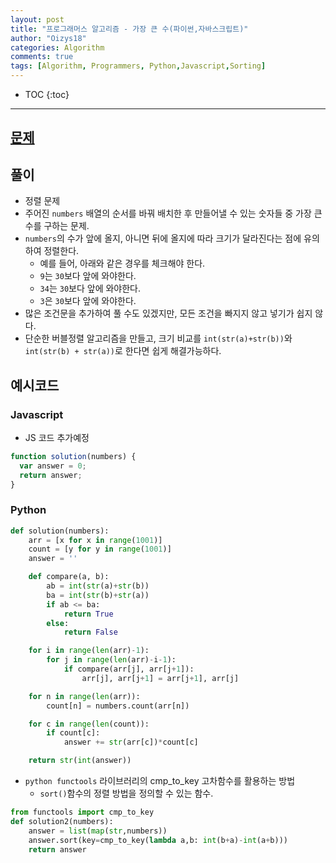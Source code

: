 ```yaml
---
layout: post
title: "프로그래머스 알고리즘 - 가장 큰 수(파이썬,자바스크립트)"
author: "Oizys18"
categories: Algorithm
comments: true
tags: [Algorithm, Programmers, Python,Javascript,Sorting]
---
```


* TOC 
{:toc}
* * *
## [문제](https://programmers.co.kr/learn/courses/30/lessons/42746)

## 풀이

- 정렬 문제 
- 주어진 `numbers` 배열의 순서를 바꿔 배치한 후 만들어낼 수 있는 숫자들 중 가장 큰 수를 구하는 문제.
- `numbers`의 수가 앞에 올지, 아니면 뒤에 올지에 따라 크기가 달라진다는 점에 유의하여 정렬한다.
  - 예를 들어, 아래와 같은 경우를 체크해야 한다.
  - `9`는 `30`보다 앞에 와야한다.
  - `34`는 `30`보다 앞에 와야한다. 
  - `3`은 `30`보다 앞에 와야한다.
- 많은 조건문을 추가하여 풀 수도 있겠지만, 모든 조건을 빠지지 않고 넣기가 쉽지 않다. 
- 단순한 버블정렬 알고리즘을 만들고, 크기 비교를 `int(str(a)+str(b))`와 `int(str(b) + str(a))`로 한다면 쉽게 해결가능하다. 


## 예시코드

### Javascript
- JS 코드 추가예정
```javascript
function solution(numbers) {
  var answer = 0;
  return answer;
}
```

### Python
```python
def solution(numbers):
    arr = [x for x in range(1001)]
    count = [y for y in range(1001)]
    answer = ''

    def compare(a, b):
        ab = int(str(a)+str(b))
        ba = int(str(b)+str(a))
        if ab <= ba:
            return True
        else:
            return False

    for i in range(len(arr)-1):
        for j in range(len(arr)-i-1):
            if compare(arr[j], arr[j+1]):
                arr[j], arr[j+1] = arr[j+1], arr[j]

    for n in range(len(arr)):
        count[n] = numbers.count(arr[n])

    for c in range(len(count)):
        if count[c]:
            answer += str(arr[c])*count[c]

    return str(int(answer))
```

- `python functools` 라이브러리의 cmp_to_key 고차함수를 활용하는 방법 
  - `sort()`함수의 정렬 방법을 정의할 수 있는 함수.
```python
from functools import cmp_to_key
def solution2(numbers):
    answer = list(map(str,numbers))
    answer.sort(key=cmp_to_key(lambda a,b: int(b+a)-int(a+b)))
    return answer 
```

